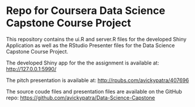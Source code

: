 # Repo for Coursera Data Science Capstone Course Project

This repository contains the ui.R and server.R files for the developed Shiny Application as well as the RStudio Presenter files for the Data Science Capstone Course Project.

The developed Shiny app for the the assignment is available at:
http://127.0.0.1:5990/

The pitch presentation is available at: 
http://rpubs.com/avickypatra/407696

The source coude files and presentation files are available on the GitHub repo: https://github.com/avickypatra/Data-Science-Capstone
